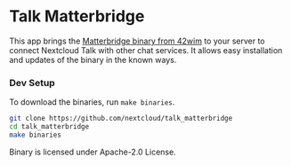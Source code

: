 # Talk Matterbridge

This app brings the [Matterbridge binary from 42wim](https://github.com/42wim/matterbridge/) to your server to connect Nextcloud Talk with other chat services.
It allows easy installation and updates of the binary in the known ways.

### Dev Setup

To download the binaries, run `make binaries`.

```bash
git clone https://github.com/nextcloud/talk_matterbridge
cd talk_matterbridge
make binaries
```

Binary is licensed under Apache-2.0 License.
